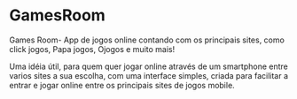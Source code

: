GamesRoom
=========

Games Room- App de jogos online contando com os principais sites, como click jogos, Papa jogos, Ojogos e muito mais!

Uma idéia útil, para quem quer jogar online através de um smartphone entre varios sites a sua escolha, com uma interface simples, criada para facilitar a entrar e jogar online entre os principais sites de jogos mobile.
